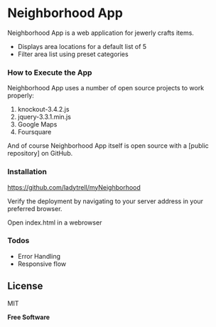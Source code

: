 # Neighborhood App

Neighborhood App is a web application for jewerly crafts items.

  - Displays area locations for a default list of 5
  - Filter area list using preset categories


### How to Execute the App

Neighborhood App uses a number of open source projects to work properly:

1.	knockout-3.4.2.js
2.  jquery-3.3.1.min.js
3.  Google Maps
4.  Foursquare


And of course Neighborhood App itself is open source with a [public repository]
 on GitHub.

### Installation

https://github.com/ladytrell/myNeighborhood


Verify the deployment by navigating to your server address in your preferred browser.

Open index.html in a webrowser


### Todos

 - Error Handling
 - Responsive flow

License
----

MIT


**Free Software**
